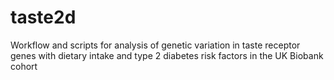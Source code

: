 # taste2d
Workflow and scripts for analysis of genetic variation in taste receptor genes with dietary intake and type 2 diabetes risk factors in the UK Biobank cohort
